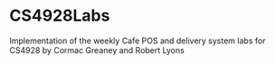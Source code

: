 # CS4928Labs
Implementation of the weekly Cafe POS and delivery system labs for CS4928 by Cormac Greaney and Robert Lyons
